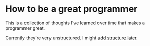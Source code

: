 # How to be a great programmer

This is a collection of thoughts I've learned over time that makes a programmer great.

Currently they're very unstructured. I might [add structure later](add-structure-later.md).
